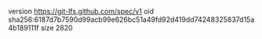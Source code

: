 version https://git-lfs.github.com/spec/v1
oid sha256:6187d7b7590d99acb99e626bc51a49fd92d419dd74248325837d15a4b189111f
size 2820
